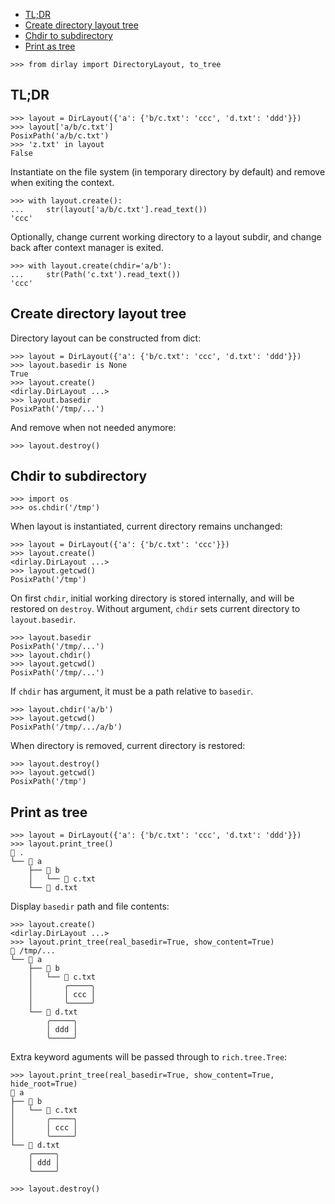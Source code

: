 <!-- docsub: begin -->
<!-- docsub: x toc tests/test_usage.py 'Usage.*' -->
* [TL;DR](#tl-dr)
* [Create directory layout tree](#create-directory-layout-tree)
* [Chdir to subdirectory](#chdir-to-subdirectory)
* [Print as tree](#print-as-tree)
<!-- docsub: end -->

```pycon
>>> from dirlay import DirectoryLayout, to_tree
```

<!-- docsub: begin -->
<!-- docsub: x cases tests/test_usage.py 'Usage.*' -->
## TL;DR

```pycon
>>> layout = DirLayout({'a': {'b/c.txt': 'ccc', 'd.txt': 'ddd'}})
>>> layout['a/b/c.txt']
PosixPath('a/b/c.txt')
>>> 'z.txt' in layout
False
```

Instantiate on the file system (in temporary directory by default) and remove when
exiting the context.

```pycon
>>> with layout.create():
...     str(layout['a/b/c.txt'].read_text())
'ccc'
```

Optionally, change current working directory to a layout subdir, and change back
after context manager is exited.

```pycon
>>> with layout.create(chdir='a/b'):
...     str(Path('c.txt').read_text())
'ccc'
```

## Create directory layout tree

Directory layout can be constructed from dict:

```pycon
>>> layout = DirLayout({'a': {'b/c.txt': 'ccc', 'd.txt': 'ddd'}})
>>> layout.basedir is None
True
>>> layout.create()
<dirlay.DirLayout ...>
>>> layout.basedir
PosixPath('/tmp/...')
```

And remove when not needed anymore:

```pycon
>>> layout.destroy()
```

## Chdir to subdirectory

```pycon
>>> import os
>>> os.chdir('/tmp')
```

When layout is instantiated, current directory remains unchanged:

```pycon
>>> layout = DirLayout({'a': {'b/c.txt': 'ccc'}})
>>> layout.create()
<dirlay.DirLayout ...>
>>> layout.getcwd()
PosixPath('/tmp')
```

On first `chdir`, initial working directory is stored internally, and will be
restored on `destroy`. Without argument, `chdir` sets current directory to
`layout.basedir`.

```pycon
>>> layout.basedir
PosixPath('/tmp/...')
>>> layout.chdir()
>>> layout.getcwd()
PosixPath('/tmp/...')
```

If `chdir` has argument, it must be a path relative to `basedir`.

```pycon
>>> layout.chdir('a/b')
>>> layout.getcwd()
PosixPath('/tmp/.../a/b')
```

When directory is removed, current directory is restored:

```pycon
>>> layout.destroy()
>>> layout.getcwd()
PosixPath('/tmp')
```

## Print as tree

```pycon
>>> layout = DirLayout({'a': {'b/c.txt': 'ccc', 'd.txt': 'ddd'}})
>>> layout.print_tree()
📂 .
└── 📂 a
    ├── 📂 b
    │   └── 📄 c.txt
    └── 📄 d.txt
```

Display `basedir` path and file contents:

```pycon
>>> layout.create()
<dirlay.DirLayout ...>
>>> layout.print_tree(real_basedir=True, show_content=True)
📂 /tmp/...
└── 📂 a
    ├── 📂 b
    │   └── 📄 c.txt
    │       ╭─────╮
    │       │ ccc │
    │       ╰─────╯
    └── 📄 d.txt
        ╭─────╮
        │ ddd │
        ╰─────╯
```

Extra keyword aguments will be passed through to `rich.tree.Tree`:

```pycon
>>> layout.print_tree(real_basedir=True, show_content=True, hide_root=True)
📂 a
├── 📂 b
│   └── 📄 c.txt
│       ╭─────╮
│       │ ccc │
│       ╰─────╯
└── 📄 d.txt
    ╭─────╮
    │ ddd │
    ╰─────╯

>>> layout.destroy()
```

<!-- docsub: end -->
